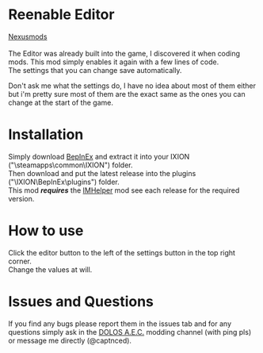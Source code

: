 # Reenable Editor
[Nexusmods](https://www.nexusmods.com/ixion/mods/16)  
<br>
The Editor was already built into the game, I discovered it when coding mods. This mod simply enables it again with a few lines of code.  
The settings that you can change save automatically. 

Don't ask me what the settings do, I have no idea about most of them either but i'm pretty sure most of them are the exact same as the ones you can change at the start of the game.

# Installation
Simply download [BepInEx](https://github.com/BepInEx/BepInEx/releases/tag/v6.0.0-pre.2) and extract it into your IXION ("\steamapps\common\IXION\") folder.  
Then download and put the latest release into the plugins ("\IXION\BepInEx\plugins\") folder.  
This mod **_requires_** the [IMHelper](https://github.com/captnced2/IXION-IMHelper/releases) mod see each release for the required version.

# How to use
Click the editor button to the left of the settings button in the top right corner.  
Change the values at will.

# Issues and Questions
If you find any bugs please report them in the issues tab and for any questions simply ask in the [DOLOS A.E.C.](https://discord.gg/UMtuJrSmY3) modding channel (with ping pls) or message me directly (@captnced).
